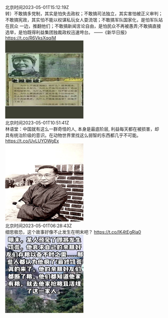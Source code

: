 北京时间2023-05-01T15:12:19Z<br>转）不敢搞多党制，其实是怕失去政权；不敢搞司法独立，其实害怕被正义审判；不敢搞宪政，其实怕不能以权谋私玩女人耍流氓；不敢搞军队国家化，是怕军队站在民众 一边，推翻他们；不敢搞新闻言论自由，是怕民众不再被愚弄;不敢搞直接选举，是怕既得利益集团独裁政权迅速垮台。
——《新华日报》 https://t.co/R6VksXqqiM<br><img src='/temp/2023/1652933953626488832_0.jpg' width='250' height='250'><br>北京时间2023-05-01T10:51:41Z<br>林语堂：中国就有这么一群奇怪的人, 本身是最底阶层, 利益每天都在被损害，却具有统治阶级的意识。在动物世界里找这么弱智的东西都几乎不可能。 https://t.co/UvLUYOWgEx<br><img src='/temp/2023/1652868363457122304_0.jpg' width='250' height='250'><br>北京时间2023-05-01T06:28:43Z<br>细思极恐，这个故事好像不止发生在明末吧？ https://t.co/IK4tEgRja0<br><img src='/temp/2023/1652802187733479424_0.jpg' width='250' height='250'><br>